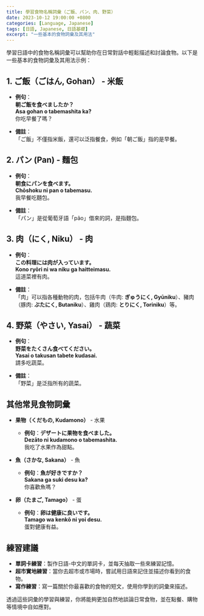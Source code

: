 ```yaml
---
title: 學習食物名稱詞彙（ご飯、パン、肉、野菜）
date: 2023-10-12 19:00:00 +0800
categories: [Language, Japanese]
tags: [日語, Japanese, 日語基礎] 
excerpt: "一些基本的食物詞彙及其用法"
---
```


學習日語中的食物名稱詞彙可以幫助你在日常對話中輕鬆描述和討論食物。以下是一些基本的食物詞彙及其用法示例：

## **1. ご飯（ごはん, Gohan）** - 米飯
- **例句**：  
  **朝ご飯を食べましたか？**  
  **Asa gohan o tabemashita ka?**  
  你吃早餐了嗎？

- **備註**：  
  「ご飯」不僅指米飯，還可以泛指餐食，例如「朝ご飯」指的是早餐。

## **2. パン (Pan)** - 麵包
- **例句**：  
  **朝食にパンを食べます。**  
  **Chōshoku ni pan o tabemasu.**  
  我早餐吃麵包。

- **備註**：  
  「パン」是從葡萄牙語「pão」借來的詞，是指麵包。

## **3. 肉（にく, Niku）** - 肉
- **例句**：  
  **この料理には肉が入っています。**  
  **Kono ryōri ni wa niku ga haitteimasu.**  
  這道菜裡有肉。

- **備註**：  
  「肉」可以指各種動物的肉，包括牛肉（牛肉: **ぎゅうにく, Gyūniku**）、豬肉（豚肉: **ぶたにく, Butaniku**）、雞肉（鶏肉: **とりにく, Toriniku**）等。

## **4. 野菜（やさい, Yasai）** - 蔬菜
- **例句**：  
  **野菜をたくさん食べてください。**  
  **Yasai o takusan tabete kudasai.**  
  請多吃蔬菜。

- **備註**：  
  「野菜」是泛指所有的蔬菜。

## **其他常見食物詞彙**

- **果物（くだもの, Kudamono）** - 水果
  - **例句**：**デザートに果物を食べました。**  
    **Dezāto ni kudamono o tabemashita.**  
    我吃了水果作為甜點。

- **魚（さかな, Sakana）** - 魚
  - **例句**：**魚が好きですか？**  
    **Sakana ga suki desu ka?**  
    你喜歡魚嗎？

- **卵（たまご, Tamago）** - 蛋
  - **例句**：**卵は健康に良いです。**  
    **Tamago wa kenkō ni yoi desu.**  
    蛋對健康有益。

## **練習建議**
- **單詞卡練習**：製作日語-中文的單詞卡，並每天抽取一些來練習記憶。
- **超市實地練習**：當你去超市或市場時，嘗試用日語來記住並描述你看到的食物。
- **寫作練習**：寫一篇關於你最喜歡的食物的短文，使用你學到的詞彙來描述。

透過這些詞彙的學習與練習，你將能夠更加自然地談論日常食物，並在點餐、購物等情境中自如應對。
